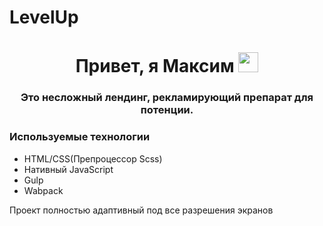 # LevelUp
<h1 align="center" <a href="#" target="_blank">Привет, я Максим</a> 
<img src="https://github.com/blackcater/blackcater/raw/main/images/Hi.gif" height="32"/></h1>
<h3 align="center"Тестовое задание на вакансию HTML-верстальщик</h3>
<p>Это несложный лендинг, рекламирующий препарат для потенции.</p>
<h3>Используемые технологии</h3>
<ul>
<li>HTML/CSS(Препроцессор Scss)</li>
<li>Нативный JavaScript</li>
<li>Gulp</li>
<li>Wabpack</li>
</ul>
<p>Проект полностью адаптивный под все разрешения экранов</p>
